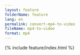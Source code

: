 ```yaml
---
layout: feature
folderName: feature
lang: en
permalink: convert-mp4-to-video
fileName: mp4-to-video
format: mp4
---
```


 {% include feature/index.html %}